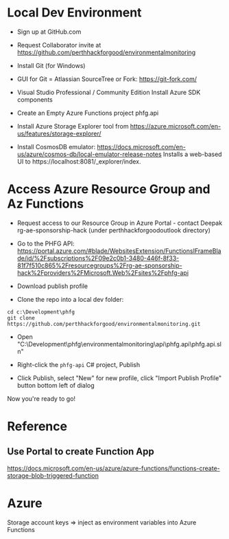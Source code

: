 # Local Dev Environment
- Sign up at GitHub.com

- Request Collaborator invite at https://github.com/perthhackforgood/environmentalmonitoring

- Install Git (for Windows)

- GUI for Git = Atlassian SourceTree or Fork: https://git-fork.com/

- Visual Studio Professional / Community Edition
Install Azure SDK components

- Create an Empty Azure Functions project phfg.api

- Install Azure Storage Explorer tool from https://azure.microsoft.com/en-us/features/storage-explorer/

- Install CosmosDB emulator: https://docs.microsoft.com/en-us/azure/cosmos-db/local-emulator-release-notes
Installs a web-based UI to https://localhost:8081/_explorer/index.

# Access Azure Resource Group and Az Functions
- Request access to our Resource Group in Azure Portal - contact Deepak
rg-ae-sponsorship-hack
(under perthhackforgoodoutlook directory)

- Go to the PHFG API: https://portal.azure.com/#blade/WebsitesExtension/FunctionsIFrameBlade/id/%2Fsubscriptions%2F09e2c0b1-3480-446f-8f33-81f7f510c865%2Fresourcegroups%2Frg-ae-sponsorship-hack%2Fproviders%2FMicrosoft.Web%2Fsites%2Fphfg-api 

- Download publish profile

- Clone the repo into a local dev folder:
```
cd c:\Development\phfg
git clone https://github.com/perthhackforgood/environmentalmonitoring.git
```

- Open "C:\Development\phfg\environmentalmonitoring\api\phfg.api\phfg.api.sln"

- Right-click the `phfg-api` C# project, Publish
- Click Publish, select "New" for new profile, click "Import Publish Profile" button bottom left of dialog

Now you're ready to go!


# Reference
## Use Portal to create Function App
https://docs.microsoft.com/en-us/azure/azure-functions/functions-create-storage-blob-triggered-function

# Azure
Storage account keys => inject as environment variables into Azure Functions
